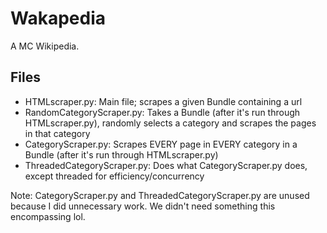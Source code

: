 # Wakapedia
A MC Wikipedia.

## Files
* HTMLscraper.py: Main file; scrapes a given Bundle containing a url
* RandomCategoryScraper.py: Takes a Bundle (after it's run through HTMLscraper.py), randomly selects a category and scrapes the pages in that category
* CategoryScraper.py: Scrapes EVERY page in EVERY category in a Bundle (after it's run through HTMLscraper.py)
* ThreadedCategoryScraper.py: Does what CategoryScraper.py does, except threaded for efficiency/concurrency

Note: CategoryScraper.py and ThreadedCategoryScraper.py are unused because I did unnecessary work. We didn't need something this encompassing lol.

